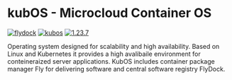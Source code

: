 # kubOS - Microcloud Container OS

[![flydock](https://img.shields.io/badge/group-flydock-FFAAAA)](#) [![kubos](https://img.shields.io/badge/application-kubos-lightgreen)](#) [![1.23.7](https://img.shields.io/badge/version-1.23.7-70FFFF)](#)

Operating system designed for scalability and high availability.
Based on Linux and Kubernetes it provides a high avalibaile environment for conteineraized server applications.
KubOS includes container package manager Fly for delivering software and central software registry FlyDock.
